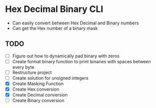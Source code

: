 # Hex Decimal Binary CLI

- Can easily convert between Hex Decimal and Binary numbers
- Can get the Hex number of a binary mask

## TODO
- [ ] Figure out how to dynamically pad binary with zeros
- [ ] Create format binary function to print binaries with spaces between every byte
- [ ] Restructure project
- [ ] Create solution for unsigned integers
- [X] Create Masking Function
- [X] Create Hex conversion
- [X] Create Decimal conversion
- [ ] Create Binary conversion
